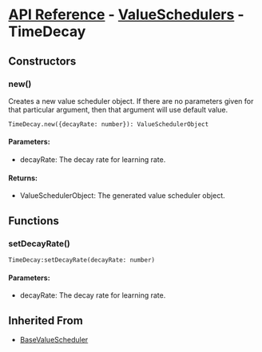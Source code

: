 # [API Reference](../../API.md) - [ValueSchedulers](../ValueSchedulers.md) - TimeDecay

## Constructors

### new()

Creates a new value scheduler object. If there are no parameters given for that particular argument, then that argument will use default value.

```
TimeDecay.new({decayRate: number}): ValueSchedulerObject
```

#### Parameters:

* decayRate: The decay rate for learning rate.

#### Returns:

* ValueSchedulerObject: The generated value scheduler object.

## Functions

### setDecayRate()

```
TimeDecay:setDecayRate(decayRate: number)
```

#### Parameters:

* decayRate: The decay rate for learning rate.

## Inherited From

* [BaseValueScheduler](BaseValueScheduler.md)
